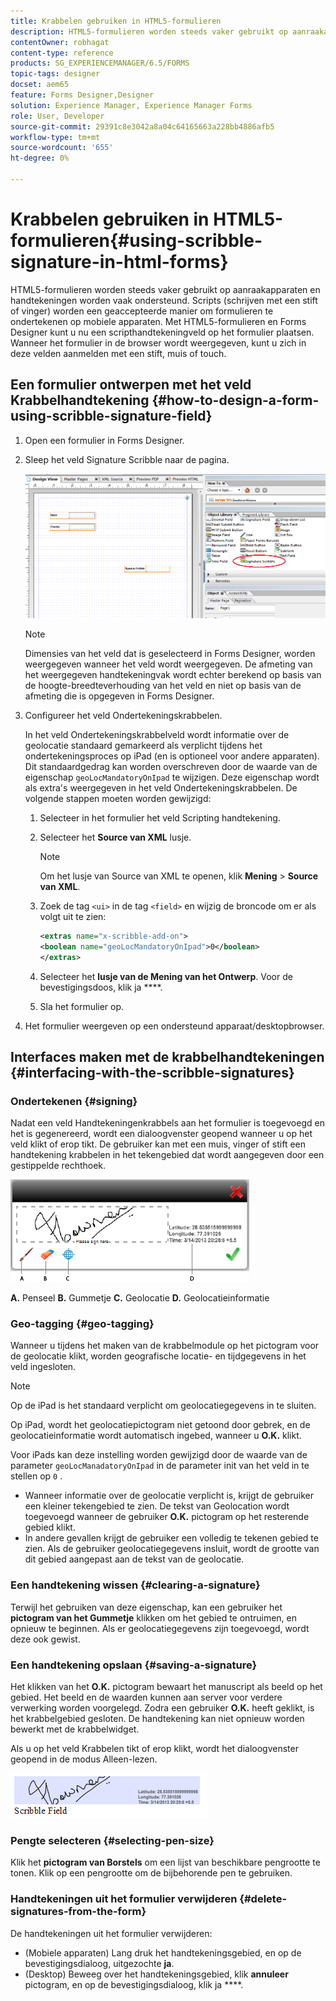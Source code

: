 ```yaml
---
title: Krabbelen gebruiken in HTML5-formulieren
description: HTML5-formulieren worden steeds vaker gebruikt op aanraakapparaten en handtekeningen worden vaak ondersteund. Het ondertekenen van documenten op mobiele apparaten wordt een geaccepteerde manier om formulieren te ondertekenen op mobiele apparaten.
contentOwner: robhagat
content-type: reference
products: SG_EXPERIENCEMANAGER/6.5/FORMS
topic-tags: designer
docset: aem65
feature: Forms Designer,Designer
solution: Experience Manager, Experience Manager Forms
role: User, Developer
source-git-commit: 29391c8e3042a8a04c64165663a228bb4886afb5
workflow-type: tm+mt
source-wordcount: '655'
ht-degree: 0%

---
```


# Krabbelen gebruiken in HTML5-formulieren{#using-scribble-signature-in-html-forms}

HTML5-formulieren worden steeds vaker gebruikt op aanraakapparaten en handtekeningen worden vaak ondersteund. Scripts (schrijven met een stift of vinger) worden een geaccepteerde manier om formulieren te ondertekenen op mobiele apparaten. Met HTML5-formulieren en Forms Designer kunt u nu een scripthandtekeningveld op het formulier plaatsen. Wanneer het formulier in de browser wordt weergegeven, kunt u zich in deze velden aanmelden met een stift, muis of touch.

## Een formulier ontwerpen met het veld Krabbelhandtekening {#how-to-design-a-form-using-scribble-signature-field}

1. Open een formulier in Forms Designer.
1. Sleep het veld Signature Scribble naar de pagina.

   ![ designer_scripbble ](assets/designer_scribble.png)

   >[!NOTE]
   >
   >Dimensies van het veld dat is geselecteerd in Forms Designer, worden weergegeven wanneer het veld wordt weergegeven. De afmeting van het weergegeven handtekeningvak wordt echter berekend op basis van de hoogte-breedteverhouding van het veld en niet op basis van de afmeting die is opgegeven in Forms Designer.

1. Configureer het veld Ondertekeningskrabbelen.

   In het veld Ondertekeningskrabbelveld wordt informatie over de geolocatie standaard gemarkeerd als verplicht tijdens het ondertekeningsproces op iPad (en is optioneel voor andere apparaten). Dit standaardgedrag kan worden overschreven door de waarde van de eigenschap `geoLocMandatoryOnIpad` te wijzigen. Deze eigenschap wordt als extra&#39;s weergegeven in het veld Ondertekeningskrabbelen. De volgende stappen moeten worden gewijzigd:

   1. Selecteer in het formulier het veld Scripting handtekening.
   1. Selecteer het **Source van XML** lusje.

      >[!NOTE]
      >
      >Om het lusje van Source van XML te openen, klik **Mening** > **Source van XML**.

   1. Zoek de tag `<ui>` in de tag `<field>` en wijzig de broncode om er als volgt uit te zien:

      ```xml
      <extras name="x-scribble-add-on">
      <boolean name="geoLocMandatoryOnIpad">0</boolean>
      </extras>
      ```

   1. Selecteer het **lusje van de Mening van het Ontwerp**. Voor de bevestigingsdoos, klik ja ****.
   1. Sla het formulier op.

1. Het formulier weergeven op een ondersteund apparaat/desktopbrowser.

## Interfaces maken met de krabbelhandtekeningen {#interfacing-with-the-scribble-signatures}

### Ondertekenen {#signing}

Nadat een veld Handtekeningenkrabbels aan het formulier is toegevoegd en het is gegenereerd, wordt een dialoogvenster geopend wanneer u op het veld klikt of erop tikt. De gebruiker kan met een muis, vinger of stift een handtekening krabbelen in het tekengebied dat wordt aangegeven door een gestippelde rechthoek.

![ geolocation ](assets/geolocation.png)

**A.** Penseel **B.** Gummetje **C.** Geolocatie **D.** Geolocatieinformatie

### Geo-tagging {#geo-tagging}

Wanneer u tijdens het maken van de krabbelmodule op het pictogram voor de geolocatie klikt, worden geografische locatie- en tijdgegevens in het veld ingesloten.

>[!NOTE]
>
Op de iPad is het standaard verplicht om geolocatiegegevens in te sluiten.

Op iPad, wordt het geolocatiepictogram niet getoond door gebrek, en de geolocatieinformatie wordt automatisch ingebed, wanneer u **O.K.** klikt.

Voor iPads kan deze instelling worden gewijzigd door de waarde van de parameter `geoLocManadatoryOnIpad` in de parameter init van het veld in te stellen op `0` .

* Wanneer informatie over de geolocatie verplicht is, krijgt de gebruiker een kleiner tekengebied te zien. De tekst van Geolocation wordt toegevoegd wanneer de gebruiker **O.K.** pictogram op het resterende gebied klikt.
* In andere gevallen krijgt de gebruiker een volledig te tekenen gebied te zien. Als de gebruiker geolocatiegegevens insluit, wordt de grootte van dit gebied aangepast aan de tekst van de geolocatie.

### Een handtekening wissen {#clearing-a-signature}

Terwijl het gebruiken van deze eigenschap, kan een gebruiker het **pictogram van het Gummetje** klikken om het gebied te ontruimen, en opnieuw te beginnen. Als er geolocatiegegevens zijn toegevoegd, wordt deze ook gewist.

### Een handtekening opslaan {#saving-a-signature}

Het klikken van het **O.K.** pictogram bewaart het manuscript als beeld op het gebied. Het beeld en de waarden kunnen aan server voor verdere verwerking worden voorgelegd. Zodra een gebruiker **O.K.** heeft geklikt, is het krabbelgebied gesloten. De handtekening kan niet opnieuw worden bewerkt met de krabbelwidget.

Als u op het veld Krabbelen tikt of erop klikt, wordt het dialoogvenster geopend in de modus Alleen-lezen.

![ 3 ](assets/3.png)

### Pengte selecteren {#selecting-pen-size}

Klik het **pictogram van Borstels** om een lijst van beschikbare pengrootte te tonen. Klik op een pengrootte om de bijbehorende pen te gebruiken.

### Handtekeningen uit het formulier verwijderen {#delete-signatures-from-the-form}

De handtekeningen uit het formulier verwijderen:

* (Mobiele apparaten) Lang druk het handtekeningsgebied, en op de bevestigingsdialoog, uitgezochte **ja**.
* (Desktop) Beweeg over het handtekeningsgebied, klik **annuleer** pictogram, en op de bevestigingsdialoog, klik ja ****.
